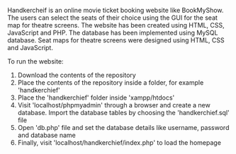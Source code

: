 Handkercheif is an online movie ticket booking website like BookMyShow. The users can select the seats of their choice using the GUI for the seat map for theatre screens.  The website has been created using HTML, CSS, JavaScript and PHP. The database has been implemented using MySQL database. Seat maps for theatre screens were designed using HTML, CSS and JavaScript.

To run the website:
1) Download the contents of the repository
2) Place the contents of the repository inside a folder, for example 'handkerchief'
3) Place the 'handkerchief' folder inside 'xampp/htdocs'
4) Visit 'localhost/phpmyadmin' through a browser and create a new database. Import the database tables by choosing the 'handkerchief.sql' file
5) Open 'db.php' file and set the database details like username, password and database name
6) Finally, visit 'localhost/handkerchief/index.php' to load the homepage
